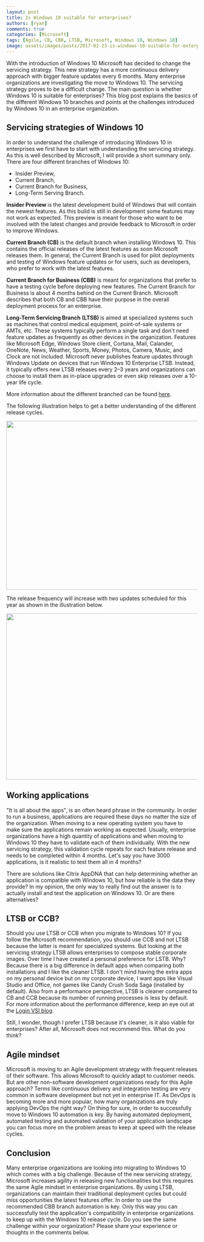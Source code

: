 ```yaml
---
layout: post
title: Is Windows 10 suitable for enterprises?
authors: [ryan]
comments: true
categories: [Microsoft]
tags: [Agile, CB, CBB, LTSB, Microsoft, Windows 10, Windows 10]
image: assets/images/posts/2017-02-23-is-windows-10-suitable-for-enterprises/is-windows-10-suitable-for-enterprises-feature-images.png
---
```

With the introduction of Windows 10 Microsoft has decided to change the servicing strategy. This new strategy has a more continuous delivery approach with bigger feature updates every 6 months. Many enterprise organizations are investigating the move to Windows 10. The servicing strategy proves to be a difficult change. The main question is whether Windows 10 is suitable for enterprises? This blog post explains the basics of the different Windows 10 branches and points at the challenges introduced by Windows 10 in an enterprise organization.

<h2>Servicing strategies of Windows 10</h2>
In order to understand the challenge of introducing Windows 10 in enterprises we first have to start with understanding the servicing strategy. As this is well described by Microsoft, I will provide a short summary only. There are four different branches of Windows 10:
<ul>
 	<li>Insider Preview,</li>
 	<li>Current Branch,</li>
 	<li>Current Branch for Business,</li>
 	<li>Long-Term Serving Branch.</li>
</ul>
<strong>Insider Preview </strong>is the latest development build of Windows that will contain the newest features. As this build is still in development some features may not work as expected. This preview is meant for those who want to be involved with the latest changes and provide feedback to Microsoft in order to improve Windows.

<strong>Current Branch (CB)</strong> is the default branch when installing Windows 10. This contains the official releases of the latest features as soon Microsoft releases them. In general, the Current Branch is used for pilot deployments and testing of Windows feature updates or for users, such as developers, who prefer to work with the latest features.

<strong>Current Branch for Business (CBB)</strong> is meant for organizations that prefer to have a testing cycle before deploying new features. The Current Branch for Business is about 4 months behind on the Current Branch. Microsoft describes that both CB and CBB have their purpose in the overall deployment process for an enterprise.

<strong>Long-Term Servicing Branch</strong> <strong>(LTSB) </strong>is aimed at specialized systems such as machines that control medical equipment, point-of-sale systems or AMTs, etc. These systems typically perform a single task and don't need feature updates as frequently as other devices in the organization. Features like Microsoft Edge, Windows Store client, Cortana, Mail, Calander, OneNote, News, Weather, Sports, Money, Photos, Camera, Music, and Clock are not included. Microsoft never publishes feature updates through Windows Update on devices that run Windows 10 Enterprise LTSB. Instead, it typically offers new LTSB releases every 2–3 years and organizations can choose to install them as in-place upgrades or even skip releases over a 10-year life cycle.

More information about the different branched can be found <a href="https://technet.microsoft.com/en-us/itpro/windows/manage/waas-overview">here</a>.

The following illustration helps to get a better understanding of the different release cycles.

<a href="{{site.baseurl}}/assets/images/posts/2017-02-23-is-windows-10-suitable-for-enterprises/windows-10-branches.png"><img class="alignnone wp-image-4216 size-large" src="{{site.baseurl}}/assets/images/posts/2017-02-23-is-windows-10-suitable-for-enterprises/windows-10-branches.png" width="790" height="444" /></a>

The release frequency will increase with two updates scheduled for this year as shown in the illustration below.

<a href="{{site.baseurl}}/assets/images/posts/2017-02-23-is-windows-10-suitable-for-enterprises/windows-10-release-cadence.png"><img class="alignnone wp-image-4217 size-full" src="{{site.baseurl}}/assets/images/posts/2017-02-23-is-windows-10-suitable-for-enterprises/windows-10-release-cadence.png" width="797" height="437" /></a>
<h2>Working applications</h2>
"It is all about the apps", is an often heard phrase in the community. In order to run a business, applications are required these days no matter the size of the organization. When moving to a new operating system you have to make sure the applications remain working as expected. Usually, enterprise organizations have a high quantity of applications and when moving to Windows 10 they have to validate each of them individually. With the new servicing strategy, this validation cycle repeats for each feature release and needs to be completed within 4 months. Let's say you have 3000 applications, is it realistic to test them all in 4 months?

There are solutions like Citrix AppDNA that can help determining whether an application is compatible with Windows 10, but how reliable is the data they provide? In my opinion, the only way to really find out the answer is to actually install and test the application on Windows 10. Or are there alternatives?
<h2>LTSB or CCB?</h2>
Should you use LTSB or CCB when you migrate to Windows 10? If you follow the Microsoft recommendation, you should use CCB and not LTSB because the latter is meant for specialized systems. But looking at the servicing strategy LTSB allows enterprises to compose stable corporate images. Over time I have created a personal preference for LSTB. Why? Because there is a big difference in default apps when comparing both installations and I like the cleaner LTSB. I don't mind having the extra apps on my personal device but on my corporate device, I want apps like Visual Studio and Office, not games like Candy Crush Soda Saga (installed by default). Also from a performance perspective, LTSB is cleaner compared to CB and CCB because its number of running processes is less by default. For more information about the performance difference, keep an eye out at the <a href="http://www.loginvsi.com/blog" target="_blank">Login VSI blog</a>.

Still, I wonder, though I prefer LTSB because it's cleaner, is it also viable for enterprises? After all, Microsoft does not recommend this. What do you think?
<h2>Agile mindset</h2>
Microsoft is moving to an Agile development strategy with frequent releases of their software. This allows Microsoft to quickly adapt to customer needs. But are other non-software development organizations ready for this Agile approach? Terms like continuous delivery and integration testing are very common in software development but not yet in enterprise IT. As DevOps is becoming more and more popular, how many organizations are truly applying DevOps the right way? On thing for sure, in order to successfully move to Windows 10 automation is key. By having automated deployment, automated testing and automated validation of your application landscape you can focus more on the problem areas to keep at speed with the release cycles.
<h2>Conclusion</h2>
Many enterprise organizations are looking into migrating to Windows 10 which comes with a big challenge. Because of the new servicing strategy, Microsoft increases agility in releasing new functionalities but this requires the same Agile mindset in enterprise organizations. By using LTSB, organizations can maintain their traditional deployment cycles but could miss opportunities the latest features offer. In order to use the recommended CBB branch automation is key. Only this way you can successfully test the application's compatibility in enterprise organizations to keep up with the Windows 10 release cycle. Do you see the same challenge within your organization? Please share your experience or thoughts in the comments below.
